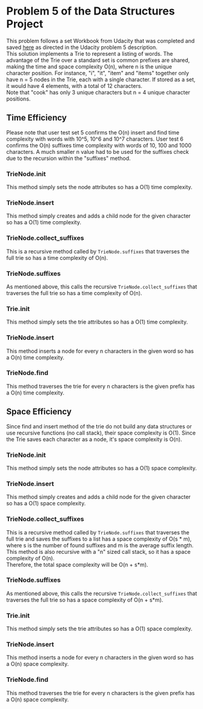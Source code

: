 # Problem 5 of the Data Structures Project
This problem follows a set Workbook from Udacity that was completed and saved [here](Trie.ipynb) as directed in the 
Udacity problem 5 description.   
This solution implements a Trie to represent a listing of words. The advantage of the Trie over a standard set is 
common prefixes are shared, making the time and space complexity O(n), where n is the unique character position. For 
instance, "i", "it", "item" and "items" together only have n = 5 nodes in the Trie, each with a single character. If 
stored as a set, it would have 4 elements, with a total of 12 characters.    
Note that "cook" has only 3 unique characters but n = 4 unique character positions.

## Time Efficiency
Please note that user test set 5 confirms the O(n) insert and find time complexity with words with 10^5, 10^6 and 10^7 
characters. User test 6 confirms the O(n) suffixes time complexity with words of 10, 100 and 1000 characters. A much 
smaller n value had to be used for the suffixes check due to the recursion within the "suffixes" method.

### TrieNode.__init__
This method simply sets the node attributes so has a O(1) time complexity.

### TrieNode.insert
This method simply creates and adds a child node for the given character so has a O(1) time complexity.

### TrieNode.collect_suffixes
This is a recursive method called by `TrieNode.suffixes` that traverses the full trie so has a time complexity of O(n).

### TrieNode.suffixes
As mentioned above, this calls the recursive `TrieNode.collect_suffixes` that traverses the full trie so has a time 
complexity of O(n).  

### Trie.__init__
This method simply sets the trie attributes so has a O(1) time complexity.

### TrieNode.insert
This method inserts a node for every n characters in the given word so has a O(n) time complexity.

### TrieNode.find
This method traverses the trie for every n characters is the given prefix has a O(n) time complexity.

## Space Efficiency
Since find and insert method of the trie do not build any data structures or use recursive functions (no call stack), 
their space complexity is O(1). Since the Trie saves each character as a node, it's space complexity is O(n). 

### TrieNode.__init__
This method simply sets the node attributes so has a O(1) space complexity.

### TrieNode.insert
This method simply creates and adds a child node for the given character so has a O(1) space complexity.

### TrieNode.collect_suffixes
This is a recursive method called by `TrieNode.suffixes` that traverses the full trie and saves the suffixes to a list 
has a space complexity of O(s * m), where s is the number of found suffixes and m is the average suffix length. 
This method is also recursive with a "n" sized call stack, so it has a space complexity of O(n).    
Therefore, the total space complexity will be O(n + s*m). 

### TrieNode.suffixes
As mentioned above, this calls the recursive `TrieNode.collect_suffixes` that traverses the full trie so has a space 
complexity of O(n + s*m). 

### Trie.__init__
This method simply sets the trie attributes so has a O(1) space complexity.

### TrieNode.insert
This method inserts a node for every n characters in the given word so has a O(n) space complexity.

### TrieNode.find
This method traverses the trie for every n characters is the given prefix has a O(n) space complexity.
